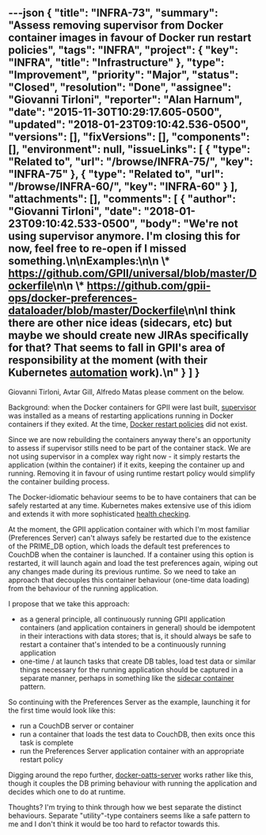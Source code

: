---json
{
  "title": "INFRA-73",
  "summary": "Assess removing supervisor from Docker container images in favour of Docker run restart policies",
  "tags": "INFRA",
  "project": {
    "key": "INFRA",
    "title": "Infrastructure"
  },
  "type": "Improvement",
  "priority": "Major",
  "status": "Closed",
  "resolution": "Done",
  "assignee": "Giovanni Tirloni",
  "reporter": "Alan Harnum",
  "date": "2015-11-30T10:29:17.605-0500",
  "updated": "2018-01-23T09:10:42.536-0500",
  "versions": [],
  "fixVersions": [],
  "components": [],
  "environment": null,
  "issueLinks": [
    {
      "type": "Related to",
      "url": "/browse/INFRA-75/",
      "key": "INFRA-75"
    },
    {
      "type": "Related to",
      "url": "/browse/INFRA-60/",
      "key": "INFRA-60"
    }
  ],
  "attachments": [],
  "comments": [
    {
      "author": "Giovanni Tirloni",
      "date": "2018-01-23T09:10:42.533-0500",
      "body": "We're not using supervisor anymore. I'm closing this for now, feel free to re-open if I missed something.\n\nExamples:\n\n \\* <https://github.com/GPII/universal/blob/master/Dockerfile>\n\n \\* <https://github.com/gpii-ops/docker-preferences-dataloader/blob/master/Dockerfile>\n\nI think there are other nice ideas (sidecars, etc) but maybe we should create new JIRAs specifically for that? That seems to fall in GPII's area of responsibility at the moment (with their Kubernetes [automation](https://github.com/gpii-ops/gpii-infra) work).\n"
    }
  ]
}
---
Giovanni Tirloni, Avtar Gill, Alfredo Matas please comment on the below.

Background: when the Docker containers for GPII were last built, [supervisor](http://supervisord.org/) was installed as a means of restarting applications running in Docker containers if they exited. At the time, [Docker restart policies](https://docs.docker.com/engine/reference/run/#restart-policies-restart) did not exist.

Since we are now rebuilding the containers anyway there's an opportunity to assess if supervisor stills need to be part of the container stack. We are not using supervisor in a complex way right now - it simply restarts the application (within the container) if it exits, keeping the container up and running. Removing it in favour of using runtime restart policy would simplify the container building process.

The Docker-idiomatic behaviour seems to be to have containers that can be safely restarted at any time. Kubernetes makes extensive use of this idiom and extends it with more sophisticated [health checking](http://kubernetes.io/v1.0/docs/user-guide/walkthrough/k8s201.html#health-checking).

At the moment, the GPII application container with which I'm most familiar (Preferences Server) can't always safely be restarted due to the existence of the PRIME\_DB option, which loads the default test preferences to CouchDB when the container is launched. If a container using this option is restarted, it will launch again and load the test preferences again, wiping out any changes made during its previous runtime. So we need to take an approach that decouples this container behaviour (one-time data loading) from the behaviour of the running application.

I propose that we take this approach:

* as a general principle, all continuously running GPII application containers (and application containers in general) should be idempotent in their interactions with data stores; that is, it should always be safe to restart a container that's intended to be a continuously running application
* one-time / at launch tasks that create DB tables, load test data or similar things necessary for the running application should be captured in a separate manner, perhaps in something like the [sidecar container](http://blog.kubernetes.io/2015/06/the-distributed-system-toolkit-patterns.html) pattern.

So continuing with the Preferences Server as the example, launching it for the first time would look like this:

* run a CouchDB server or container
* run a container that loads the test data to CouchDB, then exits once this task is complete
* run the Preferences Server application container with an appropriate restart policy

Digging around the repo further, [docker-oatts-server](https://github.com/gpii-ops/docker-oatts-server) works rather like this, though it couples the DB priming behaviour with running the application and decides which one to do at runtime.

Thoughts? I'm trying to think through how we best separate the distinct behaviours. Separate "utility"-type containers seems like a safe pattern to me and I don't think it would be too hard to refactor towards this.

        